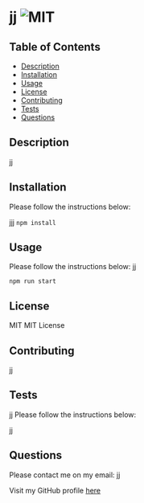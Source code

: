 # jj ![MIT](https://img.shields.io/badge/undefined)

## Table of Contents

- [Description](#description)
- [Installation](#installation)
- [Usage](#usage)
- [License](#license)
- [Contributing](#contributing)
- [Tests](#tests)
- [Questions](#questions)

## Description
jj

## Installation

Please follow the instructions below:

jjj
```npm install```

## Usage

Please follow the instructions below:
jj

```npm run start```

## License
MIT
MIT License

## Contributing
jj
## Tests

jj
Please follow the instructions below:

jj

## Questions

Please contact me on my email:  jj

Visit my GitHub profile [here](https://github.com/jj)
